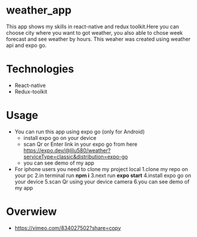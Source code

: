 # weather_app
This app shows my skills in react-native and redux toolkit.Here you can choose city where you want to got weather, you also able to chose week forecast and see weather by hours.
This weaher was created using weather api and expo go.
# Technologies
- React-native
- Redux-toolkit
# Usage
- You can run this app using expo go (only for Android)
  * install expo go on your device
  * scan Qr or Enter link in your expo go from here https://expo.dev/@lilu580/weather?serviceType=classic&distribution=expo-go
  * you can see demo of my app
- For iphone users you need to clone my project local
  1.clone my repo on your pc
  2.in terminal run **npm i**
  3.next run **expo start** 
  4.install expo go on your device
  5.scan Qr using your device camera
  6.you can see demo of my app
# Overwiew
- https://vimeo.com/834027502?share=copy
